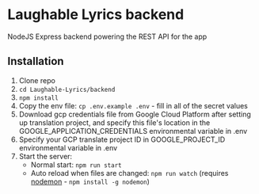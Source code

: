 # Laughable Lyrics backend
NodeJS Express backend powering the REST API for the app

## Installation
1. Clone repo
2. `cd Laughable-Lyrics/backend`
2. `npm install`
3. Copy the env file: `cp .env.example .env` - fill in all of the secret values
4. Download gcp credentials file from Google Cloud Platform after setting up translation project, and specify this file's location in the GOOGLE_APPLICATION_CREDENTIALS environmental variable in .env
5. Specify your GCP translate project ID in GOOGLE_PROJECT_ID environmental variable in .env
6. Start the server:
   - Normal start: `npm run start`
   - Auto reload when files are changed: `npm run watch` (requires [nodemon](https://nodemon.io/) - `npm install -g nodemon`)

